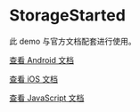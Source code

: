 # StorageStarted

此 demo 与官方文档配套进行使用。

[查看 Android 文档](https://leancloud.cn/docs/leanstorage_guide-java.html)

[查看 iOS 文档](https://leancloud.cn/docs/leanstorage-started-objc.html)

[查看 JavaScript 文档](https://leancloud.cn/docs/leanstorage-started-js.html)
